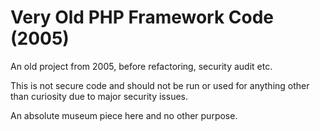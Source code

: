 # Very Old PHP Framework Code (2005)

An old project from 2005, before refactoring, security audit etc. 

This is not secure code and should not be run or used for anything other than curiosity due to major security issues.

An absolute museum piece here and no other purpose.
